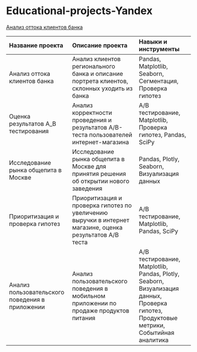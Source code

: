 # Educational-projects-Yandex
[Анализ оттока клиентов банка](https://github.com/zverevs/Educational-projects-Yandex/tree/main/%D0%9F%D1%80%D0%BE%D0%B5%D0%BA%D1%82%201.%20%D0%90%D0%BD%D0%B0%D0%BB%D0%B8%D0%B7%20%D0%BE%D1%82%D1%82%D0%BE%D0%BA%D0%B0%20%D0%BA%D0%BB%D0%B8%D0%B5%D0%BD%D1%82%D0%BE%D0%B2%20%D0%B1%D0%B0%D0%BD%D0%BA%D0%B0 "Анализ оттока клиентов банка")


| **Название проекта**  | **Описание проекта**  | **Навыки и инструменты** |
|:------------- |:---------------| :-------------|
| Анализ оттока клиентов банка     | Анализ клиентов регионального банка и описание портрета клиентов, склонных уходить из банка | Pandas, Matplotlib, Seaborn, Сегментация, Проверка гипотез |
| Оценка результатов A_В тестирования | Анализ корректности проведения и результатов А/В-теста пользователей интернет-магазина | A/B тестирование, Matplotlib, Проверка гипотез, Pandas, SciPy|
| Исследование рынка общепита в Москве | Исследование рынка общепита в Москве для принятия решения об открытии нового заведения | Pandas, Plotly, Seaborn, Визуализация данных |
| Приоритизация и проверка гипотез | Приоритизация и проверка гипотез по увеличению выручки в интернет магазине, оценка результатов A/B теста | A/B тестирование, Matplotlib, Pandas, SciPy|
| Анализ пользовательского поведения в приложении | Анализ пользовательского поведения в мобильном приложении по продаже продуктов питания | A/B тестирование, Matplotlib, Pandas, Plotly, Seaborn, Визуализация данных, Проверка гипотез, Продуктовые метрики, Событийная аналитика |
